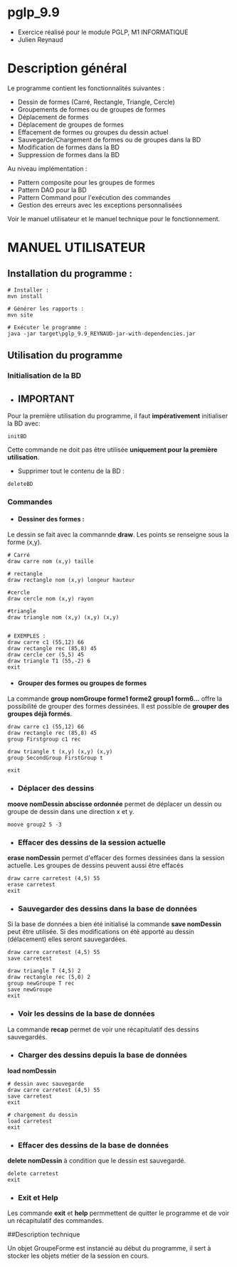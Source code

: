 # pglp_9.9
- Exercice réalisé pour le module PGLP, M1 INFORMATIQUE
- Julien Reynaud

# Description général
Le programme contient les fonctionnalités suivantes :
- Dessin de formes (Carré, Rectangle, Triangle, Cercle)
- Groupements de formes ou de groupes de formes
- Déplacement de formes 
- Déplacement de groupes de formes
- Effacement de formes ou groupes du dessin actuel
- Sauvegarde/Chargement de formes ou de groupes dans la BD
- Modification de formes dans la BD
- Suppression de formes dans la BD

Au niveau implémentation :

- Pattern composite pour les groupes de formes
- Pattern DAO pour la BD
- Pattern Command pour l'exécution des commandes
- Gestion des erreurs avec les exceptions personnalisées

Voir le manuel utilisateur et le manuel technique pour le fonctionnement.

# MANUEL UTILISATEUR
## Installation du programme :
```shell
# Installer :
mvn install

# Générer les rapports :
mvn site

# Exécuter le programme :
java -jar target\pglp_9.9_REYNAUD-jar-with-dependencies.jar
```
## Utilisation du programme
### Initialisation de la BD
- ## IMPORTANT
Pour la première utilisation du programme, il faut **impérativement** initialiser la BD avec:

```shell
initBD
```
Cette commande ne doit pas être utilisée **uniquement pour la première utilisation**.
- Supprimer tout le contenu de la BD :

```shell
deleteBD
```
### Commandes

- #### Dessiner des formes :
Le dessin se fait avec la commannde **draw**. Les points se renseigne sous la forme (x,y).

``` shell
# Carré
draw carre nom (x,y) taille

# rectangle
draw rectangle nom (x,y) longeur hauteur

#cercle
draw cercle nom (x,y) rayon

#triangle
draw triangle nom (x,y) (x,y) (x,y)


# EXEMPLES :
draw carre c1 (55,12) 66
draw rectangle rec (85,8) 45
draw cercle cer (5,5) 45
draw triangle T1 (55,-2) 6
exit
```

- #### Grouper des formes ou groupes de formes
La commande **group nomGroupe forme1 forme2 group1 form6...** offre la possibilité de grouper des formes dessinées.
Il est possible de **grouper des groupes déjà formés**. 

```shell
draw carre c1 (55,12) 66
draw rectangle rec (85,8) 45
group Firstgroup c1 rec

draw triangle t (x,y) (x,y) (x,y)
group SecondGroup FirstGroup t

exit
```- ### Déplacer des dessins
**moove nomDessin abscisse ordonnée** permet de déplacer un dessin ou groupe de dessin dans une direction x et y.

```shell
moove group2 5 -3
```

- ### Effacer des dessins de la session actuelle
**erase nomDessin** permet d'effacer des formes dessinées dans la session actuelle. Les groupes de dessins peuvent aussi être effacés

```shell
draw carre carretest (4,5) 55
erase carretest
exit
```

- ### Sauvegarder des dessins dans la base de données
Si la base de données a bien été initialisé la commande **save nomDessin** peut être utilisée. Si des modifications on été apporté
au dessin (délacement) elles seront sauvegardées.

```shell
draw carre carretest (4,5) 55
save carretest

draw triangle T (4,5) 2
draw rectangle rec (5,0) 2
group newGroupe T rec 
save newGroupe
exit
```

- ### Voir les dessins de la base de données
La commande **recap** permet de voir une récapitulatif des dessins sauvegardés.


- ### Charger des dessins depuis la base de données
**load nomDessin**

```shell
# dessin avec sauvegarde 
draw carre carretest (4,5) 55
save carretest
exit

# chargement du dessin
load carretest
exit
```

- ### Effacer des dessins de la base de données
**delete nomDessin** à condition que le dessin est sauvegardé.

```shell
delete carretest
exit
```

- ### Exit et Help
Les commande **exit** et **help** permmettent de quitter le programme et de voir un récapitulatif des commandes.



##Description technique

Un objet GroupeForme est instancié au début du programme, il sert à stocker les objets métier de la session en cours.
